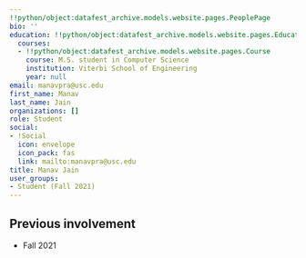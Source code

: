```yaml
---
!!python/object:datafest_archive.models.website.pages.PeoplePage
bio: ''
education: !!python/object:datafest_archive.models.website.pages.Education
  courses:
  - !!python/object:datafest_archive.models.website.pages.Course
    course: M.S. student in Computer Science
    institution: Viterbi School of Engineering
    year: null
email: manavpra@usc.edu
first_name: Manav
last_name: Jain
organizations: []
role: Student
social:
- !Social
  icon: envelope
  icon_pack: fas
  link: mailto:manavpra@usc.edu
title: Manav Jain
user_groups:
- Student (Fall 2021)
---
```



## Previous involvement

* Fall 2021

